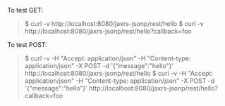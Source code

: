 To test GET:

> $ curl -v http://localhost:8080/jaxrs-jsonp/rest/hello
> $ curl -v http://localhost:8080/jaxrs-jsonp/rest/hello?callback=foo

To test POST:

> $ curl -v -H "Accept: application/json" -H "Content-type: application/json" -X POST -d '{"message":"hello"}' http://localhost:8080/jaxrs-jsonp/rest/hello
> $ curl -v -H "Accept: application/json" -H "Content-type: application/json" -X POST -d '{"message":"hello"}' http://localhost:8080/jaxrs-jsonp/rest/hello?callback=foo